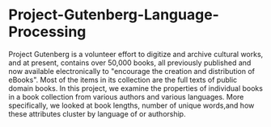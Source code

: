 # Project-Gutenberg-Language-Processing
Project Gutenberg is a volunteer effort to digitize and archive cultural works, and at present, contains over 50,000 books, all previously published and now available electronically to "encourage the creation and distribution of eBooks". Most of the items in its collection are the full texts of public domain books.   In this project, we examine the properties of individual books in a book collection from various authors and various languages. More specifically, we looked at book lengths, number of unique words,and how these attributes cluster by language of or authorship.
